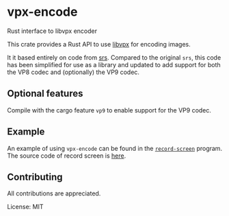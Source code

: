 # vpx-encode

Rust interface to libvpx encoder

This crate provides a Rust API to use
[libvpx](https://en.wikipedia.org/wiki/Libvpx) for encoding images.

It it based entirely on code from [srs](https://crates.io/crates/srs).
Compared to the original `srs`, this code has been simplified for use as a
library and updated to add support for both the VP8 codec and (optionally)
the VP9 codec.

## Optional features

Compile with the cargo feature `vp9` to enable support for the VP9 codec.

## Example

An example of using `vpx-encode` can be found in the
[`record-screen`](https://crates.io/crates/record-screen) program. The source
code of record screen is
[here](https://github.com/astraw/vpx-encode/tree/master/record-screen).

## Contributing

All contributions are appreciated.

License: MIT
